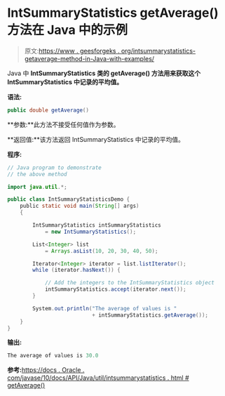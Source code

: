 # IntSummaryStatistics getAverage()方法在 Java 中的示例

> 原文:[https://www . geesforgeks . org/intsummarystatistics-getaverage-method-in-Java-with-examples/](https://www.geeksforgeeks.org/intsummarystatistics-getaverage-method-in-java-with-examples/)

Java 中 **IntSummaryStatistics 类的 **getAverage()** 方法用来获取这个 IntSummaryStatistics 中记录的平均值。**

**语法:**

```java
public double getAverage()

```

**参数:**此方法不接受任何值作为参数。

**返回值:**该方法返回 IntSummaryStatistics 中记录的平均值。

**程序:**

```java
// Java program to demonstrate
// the above method

import java.util.*;

public class IntSummaryStatisticsDemo {
    public static void main(String[] args)
    {

        IntSummaryStatistics intSummaryStatistics
            = new IntSummaryStatistics();

        List<Integer> list
            = Arrays.asList(10, 20, 30, 40, 50);

        Iterator<Integer> iterator = list.listIterator();
        while (iterator.hasNext()) {

            // Add the integers to the IntSummaryStatistics object
            intSummaryStatistics.accept(iterator.next());
        }

        System.out.println("The average of values is "
                           + intSummaryStatistics.getAverage());
    }
}
```

**输出:**

```java
The average of values is 30.0

```

**参考:**[https://docs . Oracle . com/javase/10/docs/API/Java/util/intsummarystatistics . html # getAverage()](https://docs.oracle.com/javase/10/docs/api/java/util/IntSummaryStatistics.html#getAverage())